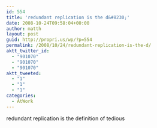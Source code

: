 ```yaml
---
id: 554
title: 'redundant replication is the d&#8230;'
date: 2008-10-24T09:58:04+00:00
author: matth
layout: post
guid: http://propri.us/wp/?p=554
permalink: /2008/10/24/redundant-replication-is-the-d/
aktt_twitter_id:
  - "901070"
  - "901070"
  - "901070"
aktt_tweeted:
  - "1"
  - "1"
  - "1"
categories:
  - AtWork
---
```

redundant replication is the definition of tedious